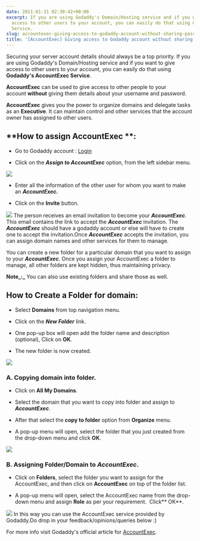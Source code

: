 ```yaml
---
date: 2011-01-31 02:30:42+00:00
excerpt: If you are using Godaddy's Domain/Hosting service and if you want to give
  access to other users to your account, you can easily do that using Godaddy's AccountExec
  Service.
slug: accountexec-giving-access-to-godaddy-account-without-sharing-password
title: '[AccountExec] Giving access to Godaddy account without sharing password'
---
```


Securing your server account details should always be a top priority. If you are using Godaddy's Domain/Hosting service and if you want to give access to other users to your account, you can easily do that using **Godaddy's AccountExec Service**.

**AccountExec** can be used to give access to other people to your account **without** giving them details about your username and password.

**AccountExec** gives you the power to  organize domains and delegate tasks as an **Executive**. It can maintain control and other services that the account owner has assigned to other users.


## **How to assign AccountExec **:





	
  * Go to Godaddy account : [Login](http://godaddy.com/)

	
  * Click on the _**Assign to AccountExec**_ option, from the left sidebar menu.

[![](https://rtcamp.com/wp-content/uploads/2011/01/bloggertowp-godaddy-1.png)](https://rtcamp.com/wp-content/uploads/2011/01/bloggertowp-godaddy-1.png)
	
  * Enter all the information of the other user for whom you want to make an _**AccountExec.**_

	
  * Click on the **Invite** button.

[![](https://rtcamp.com/wp-content/uploads/2011/01/bloggertowp-godaddy-2.png)](https://rtcamp.com/wp-content/uploads/2011/01/bloggertowp-godaddy-2.png)
The person receives an email invitation to become your _**AccountExec**_. This email contains the link to accept   the _**AccountExec**_ invitation. The _**AccountExec**_ should have a godaddy account or else will have to create one to accept the invitation.Once _**AccountExec**_ accepts the invitation, you can assign domain  names and other services for them to manage.

You can create a new folder for a particular domain that you want to assign to your _**AccountExec**_. Once you assign your AccountExec a folder to manage, all other folders are kept hidden, thus maintaining privacy.

**Note_:_** You can also use existing folders and share those as well.


## **How to Create a Folder for domain:**





	
  * Select **Domains** from top navigation menu.

	
  * Click on the _**New Folder**_ link.

	
  * One pop-up box will open add the folder name and description (optional), Click on **OK**.

	
  * The new folder is now created.

[![](https://rtcamp.com/wp-content/uploads/2011/01/B2W-godaddy-3.png)](https://rtcamp.com/wp-content/uploads/2011/01/B2W-godaddy-3.png)


### **A. Copying domain into folder.**





	
  * Click on **All My Domains**.

	
  * Select the domain that you want to copy into folder and assign to _**AccountExec**_.

	
  * After that select the **copy to folder** option from **Organize** menu.

	
  * A pop-up menu will open, select the folder that you just created from the drop-down menu and click **OK**.

[![](https://rtcamp.com/wp-content/uploads/2011/01/B2W-godaddy-41.png)](https://rtcamp.com/wp-content/uploads/2011/01/B2W-godaddy-41.png)


### **B. Assigning Folder/Domain to** _**AccountExec**_.





	
  * Click on **Folders**, select the folder you want to assign for the AccountExec, and then click on **AccountExec** on top of the folder list.

	
  * A pop-up menu will open, select the AccountExec name from the drop-down menu and assign **Role** as per your requirement.  Click** OK**.

[![](https://rtcamp.com/wp-content/uploads/2011/01/b2w-accountexec3-600x252.png)](https://rtcamp.com/wp-content/uploads/2011/01/b2w-accountexec3.png)
In this way you can use the AccountExec service provided by Godaddy.Do drop in your feedback/opinions/queries below :)

For more info visit Godaddy's official article for [AccountExec](http://help.godaddy.com/article/3138).

